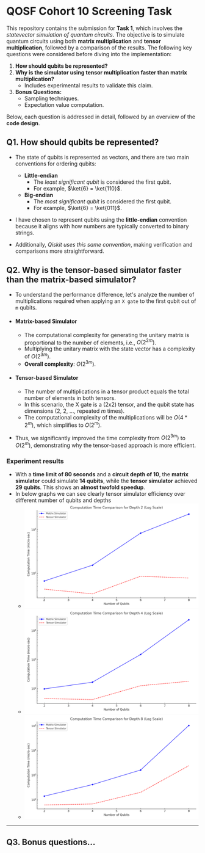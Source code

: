 # QOSF Cohort 10 Screening Task

This repository contains the submission for **Task 1**, which involves the _statevector simulation of quantum circuits_. The objective is to simulate quantum circuits using both **matrix multiplication** and **tensor multiplication**, followed by a comparison of the results. The following key questions were considered before diving into the implementation:

1. **How should qubits be represented?**
2. **Why is the simulator using tensor multiplication faster than matrix multiplication?**  
   - Includes experimental results to validate this claim.
3. **Bonus Questions:**
   - Sampling techniques.
   - Expectation value computation.

Below, each question is addressed in detail, followed by an overview of the **code design**.

## Q1. How should qubits be represented?
- The state of qubits is represented as vectors, and there are two main conventions for ordering qubits:
    - **Little-endian**
      - The _least significant qubit_ is considered the first qubit.
      - For example, $\ket{6} = \ket{110}$.
    - **Big-endian**
      - The _most significant qubit_ is considered the first qubit.
      - For example, $\ket{6} = \ket{011}$.

- I have chosen to represent qubits using the **little-endian** convention because it aligns with how numbers are typically converted to binary strings.
- Additionally, _Qiskit uses this same convention_, making verification and comparisons more straightforward.

## Q2. Why is the tensor-based simulator faster than the matrix-based simulator?
- To understand the performance difference, let's analyze the number of multiplications required when applying an `X gate` to the first qubit out of `m` qubits.

- #### Matrix-based Simulator
  - The computational complexity for generating the unitary matrix is proportional to the number of elements, i.e., $O(2^{2m})$.
  - Multiplying the unitary matrix with the state vector has a complexity of $O(2^{3m})$.
  - **Overall complexity**: $O(2^{3m})$.

- #### Tensor-based Simulator
  - The number of multiplications in a tensor product equals the total number of elements in both tensors.
  - In this scenario, the X gate is a (2x2) tensor, and the qubit state has dimensions (2, 2, ..., repeated _m_ times).
  - The computational complexity of the multiplications will be $O(4 * 2^m)$, which simplifies to $O(2^m)$.

- Thus, we significantly improved the time complexity from $O(2^{3m})$ to $O(2^m)$, demonstrating why the tensor-based approach is more efficient.

### Experiment results
- With a **time limit of 80 seconds** and a **circuit depth of 10**, the **matrix simulator** could simulate **14 qubits**, while the **tensor simulator** achieved **29 qubits**. This shows an **almost twofold speedup**.
- In below graphs we can see clearly tensor simulator efficiency over different number of qubits and depths
  - ![Depth_2](./src/benchmark/data/plots/Computation_Time_Comparison_Depth_2.png) 
  - ![Depth_4](./src/benchmark/data/plots/Computation_Time_Comparison_Depth_4.png) 
  - ![Depth_8](./src/benchmark/data/plots/Computation_Time_Comparison_Depth_8.png) 

---

## Q3. Bonus questions...